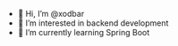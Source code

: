 - 👋 Hi, I’m @xodbar
- 👀 I’m interested in backend development
- 🌱 I’m currently learning Spring Boot

<!---
xodbar/xodbar is a ✨ special ✨ repository because its `README.md` (this file) appears on your GitHub profile.
You can click the Preview link to take a look at your changes.
--->
